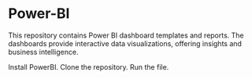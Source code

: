 # Power-BI
This repository contains Power BI dashboard templates and reports. The dashboards provide interactive data visualizations, offering insights and business intelligence.

Install PowerBI.
Clone the repository.
Run the file.
